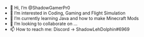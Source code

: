 - 👋 Hi, I’m @ShadowGamerPr0
- 👀 I’m interested in Coding, Gaming and Flight Simulation
- 🌱 I’m currently learning Java and how to make Minecraft Mods
- 💞️ I’m looking to collaborate on ...
- 📫 How to reach me: Discord -> ShadowLehDolphin#6969

<!---
ShadowGamerPr0/ShadowGamerPr0 is a ✨ special ✨ repository because its `README.md` (this file) appears on your GitHub profile.
You can click the Preview link to take a look at your changes.
--->
